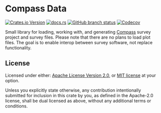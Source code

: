# Compass Data

[![Crates.io Version](https://img.shields.io/crates/v/compass_data?style=for-the-badge)](https://crates.io/crates/compass_data)
[![docs.rs](https://img.shields.io/docsrs/compass_data?style=for-the-badge)](https://docs.rs/compass_data/latest/compass_data/)
[![GitHub branch status](https://img.shields.io/github/checks-status/zheylmun/compass_data/main?style=for-the-badge&logo=GitHub)](https://github.com/zheylmun/compass_data/actions)
[![Codecov](https://img.shields.io/codecov/c/github/zheylmun/compass_data?style=for-the-badge&logo=CodeCov)](https://app.codecov.io/gh/zheylmun/compass_data)

Small library for loading, working with, and generating [Compass](https://www.fountainware.com/compass/index.htm) survey project and survey files. Please note that there are no plans to load plot files.
The goal is to enable interop between survey software,
not replace functionality.

## License

Licensed under either:
[Apache License Version 2.0](./LICENSE-APACHE), or
[MIT license](./LICENSE-MIT)
at your option.

Unless you explicitly state otherwise,
any contribution intentionally submitted for inclusion in this crate by you,
as defined in the Apache-2.0 license, shall be dual licensed as above,
without any additional terms or conditions.
